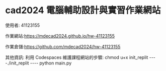 # cad2024 電腦輔助設計與實習作業網站

使用者: 41123155

作業網站:https://mdecad2024.github.io/hw-41123155

作業倉儲:https://github.com/mdecad2024/hw-41123155 

其他資訊: 
利用 Codespaces 維護課程網站的步驟:
chmod u+x init_replit
   ----./init_replit
  ---- python main.py 
